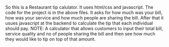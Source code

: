 So this is a Restaurant tip calulator. 
It uses html/css and javascript. 
The code for the project is in the above files.
It asks for how much was your bill, how was your service and how much people are sharing the bill.
After that it usues javascript at the backend to calculate the tip that each individual should pay.
NOTE: A calculator that allows customers to input their total bill, service quality and no of people sharing the bill and then see how much they would like to tip on top of that amount.
